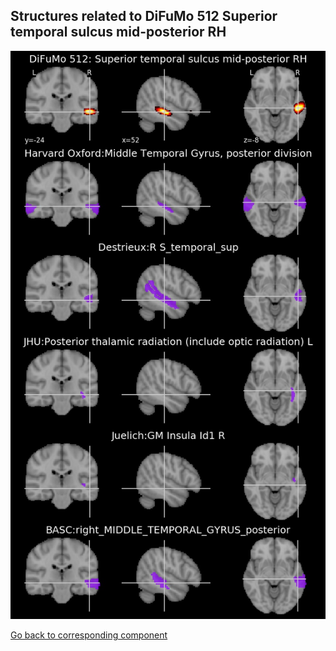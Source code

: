 


## Structures related to DiFuMo 512 Superior temporal sulcus mid-posterior RH

![447](447.jpg "Structures related to DiFuMo 512 Superior temporal sulcus mid-posterior RH")

[Go back to corresponding component](https://parietal-inria.github.io/DiFuMo/512/html/447.html)